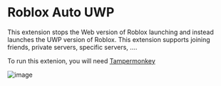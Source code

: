 # Roblox Auto UWP
This extension stops the Web version of Roblox launching and instead launches the UWP version of Roblox.
This extension supports joining friends, private servers, specific servers, .... 

To run this extenion, you will need [Tampermonkey](https://www.tampermonkey.net/)
<br/>

![image](https://github.com/depthso/auto-UWP/assets/86912923/653b04fb-5e9d-4138-b4f4-8f8655121e16)
